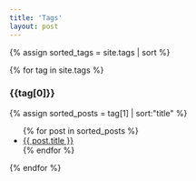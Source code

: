 ```yaml
---
title: 'Tags'
layout: post
---
```


{% assign sorted_tags = site.tags | sort %}

{% for tag in site.tags %}
    <h3>{{tag[0]}}</h3>
    {% assign sorted_posts = tag[1] | sort:"title" %}
    <ul>
        {% for post in sorted_posts %}
        <li><a href="{{ post.url }}">{{ post.title }}</a></li>
        {% endfor %}
    </ul>
{% endfor %}